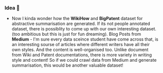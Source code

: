### Idea 💬

* Now I kinda wonder how the **WikiHow** and **BigPatent** dataset for abstractive summarisation are generated. If its not people annotated dataset, there is possiblity to come up with our own interesting dataset. (too ambitious but this is just for fun dreaming). Blog Posts from **Medium** - I'm sure every data sceince student have come across that, is an interesting sourse of articles where different writers have all their own styles. And the content is well-organised too. Unlike document from Wiki and Patent documentations, there is more variety in writing style and content! So if we could crawl data from Medium and generate summarisation, this would be another valuable dataset!  


